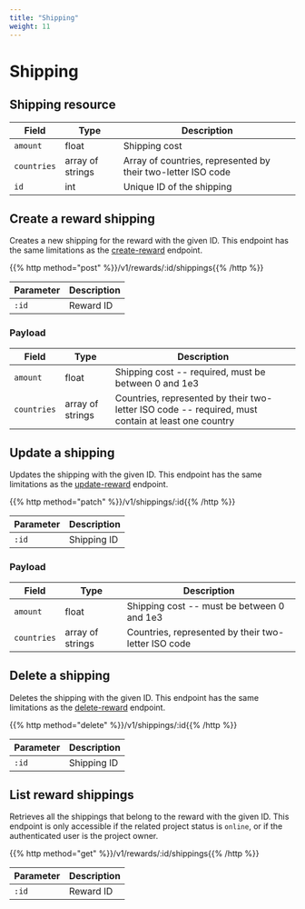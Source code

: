```yaml
---
title: "Shipping"
weight: 11
---
```


# Shipping

## Shipping resource

| Field       | Type             | Description                                                  |
| ----------- | ---------------- | ------------------------------------------------------------ |
| `amount`    | float            | Shipping cost                                                |
| `countries` | array of strings | Array of countries, represented by their two-letter ISO code |
| `id`        | int              | Unique ID of the shipping                                    |

## Create a reward shipping

Creates a new shipping for the reward with the given ID. This endpoint has the same limitations as the [create-reward](#create-a-project-reward) endpoint.

{{% http method="post" %}}/v1/rewards/:id/shippings{{% /http %}}

| Parameter | Description |
| --------- | ----------- |
| `:id`     | Reward ID   |

### Payload

| Field       | Type             | Description                                                                                        |
| ----------- | ---------------- | -------------------------------------------------------------------------------------------------- |
| `amount`    | float            | Shipping cost -- required, must be between 0 and 1e3                                               |
| `countries` | array of strings | Countries, represented by their two-letter ISO code -- required, must contain at least one country |

## Update a shipping

Updates the shipping with the given ID. This endpoint has the same limitations as the [update-reward](#update-a-reward) endpoint.

{{% http method="patch" %}}/v1/shippings/:id{{% /http %}}

| Parameter | Description |
| --------- | ----------- |
| `:id`     | Shipping ID |

### Payload

| Field       | Type             | Description                                         |
| ----------- | ---------------- | --------------------------------------------------- |
| `amount`    | float            | Shipping cost -- must be between 0 and 1e3          |
| `countries` | array of strings | Countries, represented by their two-letter ISO code |

## Delete a shipping

Deletes the shipping with the given ID. This endpoint has the same limitations as the [delete-reward](#delete-a-reward) endpoint.

{{% http method="delete" %}}/v1/shippings/:id{{% /http %}}

| Parameter | Description |
| --------- | ----------- |
| `:id`     | Shipping ID |

## List reward shippings

Retrieves all the shippings that belong to the reward with the given ID. This endpoint is only accessible if the related project status is `online`, or if the authenticated user is the project owner.

{{% http method="get" %}}/v1/rewards/:id/shippings{{% /http %}}

| Parameter | Description |
| --------- | ----------- |
| `:id`     | Reward ID   |
